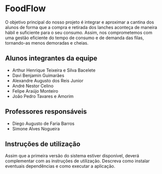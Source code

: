 # FoodFlow
O objetivo principal do nosso projeto é integrar e aproximar a cantina dos alunos de forma que a compra e retirada dos lanches aconteça de maneira hábil e suficiente para o seu consumo. Assim, nos comprometemos com uma gestão eficiente do tempo de consumo e de demanda das filas, tornando-as menos demoradas e cheias. 

## Alunos integrantes da equipe

* Arthur Henrique Teixeira e Silva Bacelete
* Davi Benjamin Guimarães
* Alexandre Augusto dos Reis Junior
* André Nestor Celino
* Felipe Araújo Monteiro
* João Pedro Tavares e Amorim

## Professores responsáveis

* Diego Augusto de Faria Barros
* Simone Alves Nogueira

## Instruções de utilização

Assim que a primeira versão do sistema estiver disponível, deverá complementar com as instruções de utilização. Descreva como instalar eventuais dependências e como executar a aplicação.
